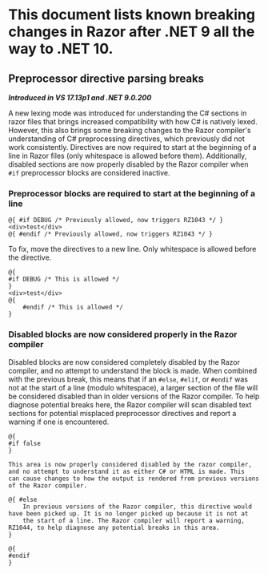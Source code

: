 ﻿# This document lists known breaking changes in Razor after .NET 9 all the way to .NET 10.

## Preprocessor directive parsing breaks

***Introduced in VS 17.13p1 and .NET 9.0.200***

A new lexing mode was introduced for understanding the C# sections in razor files that brings increased compatibility with how C# is natively lexed. However, this
also brings some breaking changes to the Razor compiler's understanding of C# preprocessing directives, which previously did not work consistently. Directives are
now required to start at the beginning of a line in Razor files (only whitespace is allowed before them). Additionally, disabled sections are now properly disabled
by the Razor compiler when `#if` preprocessor blocks are considered inactive.

### Preprocessor blocks are required to start at the beginning of a line

```razor
@{ #if DEBUG /* Previously allowed, now triggers RZ1043 */ }
<div>test</div>
@{ #endif /* Previously allowed, now triggers RZ1043 */ }
```

To fix, move the directives to a new line. Only whitespace is allowed before the directive.

```razor
@{
#if DEBUG /* This is allowed */
}
<div>test</div>
@{
    #endif /* This is allowed */
}
```

### Disabled blocks are now considered properly in the Razor compiler

Disabled blocks are now considered completely disabled by the Razor compiler, and no attempt to understand the block is made. When combined with the previous break,
this means that if an `#else`, `#elif`, or `#endif` was not at the start of a line (modulo whitespace), a larger section of the file will be considered disabled than
in older versions of the Razor compiler. To help diagnose potential breaks here, the Razor compiler will scan disabled text sections for potential misplaced preprocessor
directives and report a warning if one is encountered.

```razor
@{
#if false
}

This area is now properly considered disabled by the razor compiler, and no attempt to understand it as either C# or HTML is made. This
can cause changes to how the output is rendered from previous versions of the Razor compiler.

@{ #else
    In previous versions of the Razor compiler, this directive would have been picked up. It is no longer picked up because it is not at
    the start of a line. The Razor compiler will report a warning, RZ1044, to help diagnose any potential breaks in this area.
}

@{
#endif
}
```

